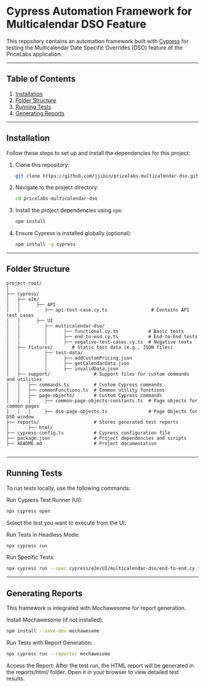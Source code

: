 # Cypress Automation Framework for Multicalendar DSO Feature

This repository contains an automation framework built with [Cypress](https://www.cypress.io/) for testing the Multicalendar Date Specific Overrides (DSO) feature of the PriceLabs application.

---

## Table of Contents
1. [Installation](#installation)
2. [Folder Structure](#folder-structure)
3. [Running Tests](#running-tests)
4. [Generating Reports](#generating-reports)

---

## Installation

Follow these steps to set up and install the dependencies for this project:

1. Clone this repository:
    ```bash
    git clone https://github.com/jjibin/pricelabs-multicalendar-dso.git
    ```
2. Navigate to the project directory:
    ```bash
    cd pricelabs-multicalendar-dso
    ```
3. Install the project dependencies using `npm`:
    ```bash
    npm install
    ```
4. Ensure Cypress is installed globally (optional):
    ```bash
    npm install -g cypress
    ```

---

## Folder Structure

```plaintext
project-root/
│
├── cypress/
│   ├── e2e/
|   |      ├── API
|   |         ├── api-test-case.cy.ts                # Contains API test cases
│   │      ├── UI
|   |         ├── multicalendar-dso/
│   │         │      ├── functional.cy.ts           # Basic tests
│   │         │      ├── end-to-end.cy.ts           # End-to-End tests
|   |         │      ├── negative-test-cases.cy.ts  # Negative tests
│   ├── fixtures/       # Static test data (e.g., JSON files)
│   │         ├── test-data/
│   │         │      ├── addCustomPricing.json
│   │         │      ├── getCalendarData.json
│   │         │      ├── invalidData.json
│   ├── support/                # Support files for custom commands and utilities
│   │   ├── commands.ts         # Custom Cypress commands
│   │   ├── commonFunctions.ts  # Common utility functions
│   │   ├── page-objects/       # Custom Cypress commands
│   │   │     ├── common-page-objects-constants.ts  # Page objects for common pages
│   │   │     ├── dso-page-objects.ts               # Page Objects for DSO window
├── reports/                    # Stores generated test reports
|       ├── html/ 
├── cypress.config.ts           # Cypress configuration file
├── package.json                # Project dependencies and scripts
├── README.md                   # Project documentation


 ```
---

## Running Tests
To run tests locally, use the following commands:

Run Cypress Test Runner (UI):
 ```bash
npx cypress open
```
Select the test you want to execute from the UI.

Run Tests in Headless Mode:
 ```bash
npx cypress run
```
Run Specific Tests:
 ```bash
npx cypress run --spec cypress/e2e/UI/multicalendar-dso/end-to-end.cy.ts
```
---

## Generating Reports
This framework is integrated with Mochawesome for report generation.

Install Mochawesome (if not installed):
 ```bash
npm install --save-dev mochawesome
```

Run Tests with Report Generation:
 ```bash
npx cypress run --reporter mochawesome
```
Access the Report: After the test run, the HTML report will be generated in the reports/html/ folder. Open it in your browser to view detailed test results.


